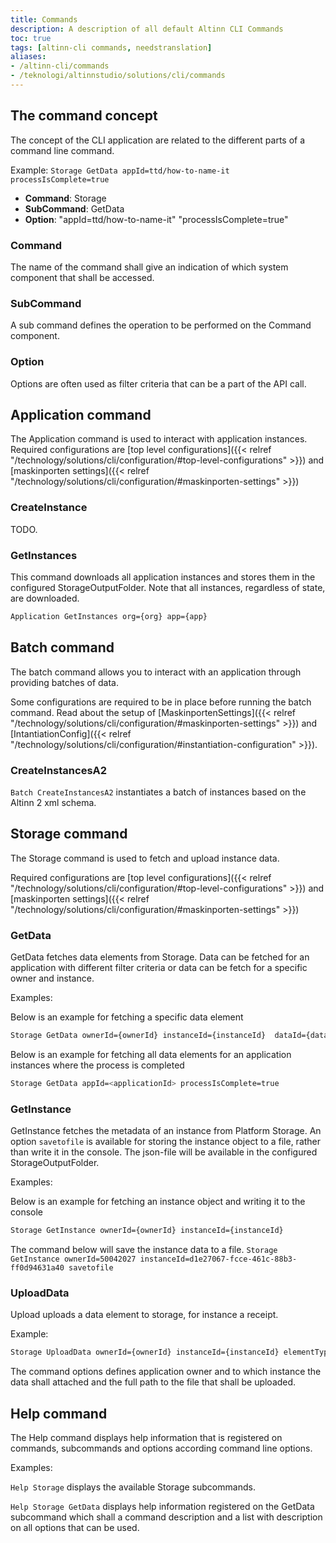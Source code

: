 ```yaml
---
title: Commands
description: A description of all default Altinn CLI Commands
toc: true
tags: [altinn-cli commands, needstranslation]
aliases:
- /altinn-cli/commands
- /teknologi/altinnstudio/solutions/cli/commands
---
```


## The command concept

The concept of the CLI application are related to the different parts of a command line command.

Example: `Storage GetData appId=ttd/how-to-name-it processIsComplete=true`

- **Command**: Storage
- **SubCommand**: GetData
- **Option**: "appId=ttd/how-to-name-it" "processIsComplete=true"

### Command

The name of the command shall give an indication of which system component that shall be accessed.

### SubCommand

A sub command defines the operation to be performed on the Command component.

### Option

Options are often used as filter criteria that can be a part of the API call.


## Application command

The Application command is used to interact with application instances. 
Required configurations are [top level configurations]({{< relref "/technology/solutions/cli/configuration/#top-level-configurations" >}}) and [maskinporten settings]({{< relref "/technology/solutions/cli/configuration/#maskinporten-settings" >}})

### CreateInstance
TODO.

### GetInstances

This command downloads all application instances and stores them in the configured StorageOutputFolder.
Note that all instances, regardless of state, are downloaded. 

```bash
Application GetInstances org={org} app={app}
```

## Batch command

The batch command allows you to interact with an application through providing batches of data.

Some configurations are required to be in place before running the batch command.
Read about the setup of [MaskinportenSettings]({{< relref "/technology/solutions/cli/configuration/#maskinporten-settings" >}}) and [IntantiationConfig]({{< relref "/technology/solutions/cli/configuration/#instantiation-configuration" >}}).

### CreateInstancesA2

`Batch CreateInstancesA2` instantiates a batch of instances based on the Altinn 2 xml schema.

## Storage command

The Storage command is used to fetch and upload instance data.  

Required configurations are [top level configurations]({{< relref "/technology/solutions/cli/configuration/#top-level-configurations" >}}) and [maskinporten settings]({{< relref "/technology/solutions/cli/configuration/#maskinporten-settings" >}})

### GetData

GetData fetches data elements from Storage. Data can be fetched for an application with different filter criteria or data can be fetch for a specific owner and instance. 

Examples:
 
Below is an example for fetching a specific data element

```bash 
Storage GetData ownerId={ownerId} instanceId={instanceId}  dataId={dataId}
```

Below is an example for fetching all data elements for an application instances where the process is completed

```bash
Storage GetData appId=<applicationId> processIsComplete=true
```

### GetInstance

GetInstance fetches the metadata of an instance from Platform Storage. 
An option `savetofile` is available for storing the instance object to a file, rather than write it in the console.
The json-file will be available in the configured StorageOutputFolder. 

Examples: 

Below is an example for fetching an instance object and writing it to the console 

```bash 
Storage GetInstance ownerId={ownerId} instanceId={instanceId} 
```

The command below will save the instance data to a file.
`Storage GetInstance ownerId=50042027 instanceId=d1e27067-fcce-461c-88b3-ff0d94631a40 savetofile`

### UploadData

Upload uploads a data element to storage, for instance a receipt. 

Example:

```bash
Storage UploadData ownerId={ownerId} instanceId={instanceId} elementType={elementType} file={filepath}
```

The command options defines application owner and to which instance the data shall attached and the full path to the file that shall be uploaded.  

## Help command

The Help command displays help information that is registered on commands, subcommands and options according command line options. 

Examples: 

`Help Storage` displays the available Storage subcommands.

`Help Storage GetData` displays help information registered on the GetData subcommand which shall a command description and a list with description on all options that can be used. 

